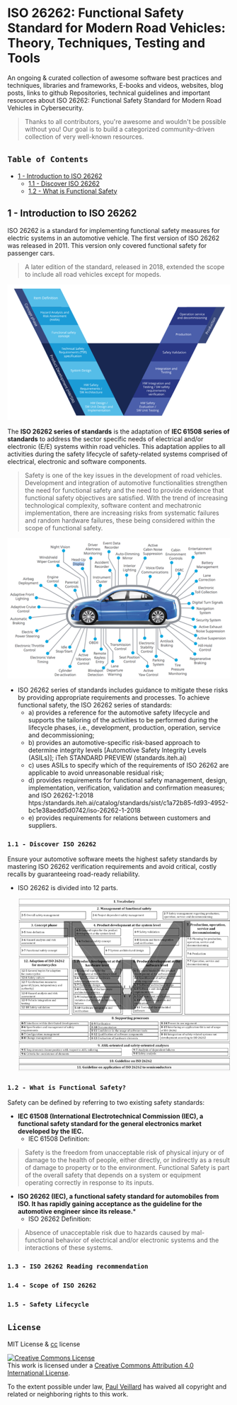 # ISO 26262: Functional Safety Standard for Modern Road Vehicles: Theory, Techniques, Testing and Tools


An ongoing & curated collection of awesome software best practices and techniques, libraries and frameworks, E-books and videos, websites, blog posts, links to github Repositories, technical guidelines and important resources about ISO 26262: Functional Safety Standard for Modern Road Vehicles in Cybersecurity.
> Thanks to all contributors, you're awesome and wouldn't be possible without you! Our goal is to build a categorized community-driven collection of very well-known resources.


## `Table of Contents`
   - [1 - Introduction to ISO 26262](#)
      - [1.1 - Discover ISO 26262](#)
      - [1.2 - What is Functional Safety](#)


## 1 - Introduction to ISO 26262
ISO 26262 is a standard for implementing functional safety measures for electric systems in an automotive vehicle. The first version of ISO 26262 was released in 2011. This version only covered functional safety for passenger cars. 
> A later edition of the standard, released in 2018, extended the scope to include all road vehicles except for mopeds.

<p align="center">
  <img src="https://github.com/paulveillard/cybersecurity-iso-26262/blob/main/img/iso26262-1.png?raw=true" alt="Sublime's custom image"/>
</p>

The **ISO 26262 series of standards** is the adaptation of **IEC 61508 series of standards** to address the sector specific needs of electrical and/or electronic (E/E) systems within road vehicles. 
This adaptation applies to all activities during the safety lifecycle of safety-related systems comprised of electrical, electronic and software components.
> Safety is one of the key issues in the development of road vehicles. Development and integration of automotive functionalities strengthen the need for functional safety and the need to provide evidence that functional safety objectives are satisfied. With the trend of increasing technological complexity, software content and mechatronic implementation, there are increasing risks from systematic failures and random hardware failures, these being considered within the scope of functional safety.

<p align="center">
  <img src="https://github.com/paulveillard/cybersecurity-iso-26262/blob/main/img/iso26262-3.png?raw=true" alt="Sublime's custom image"/>
</p>

- ISO 26262 series of standards includes guidance to mitigate these risks by providing appropriate requirements and processes. To achieve functional safety, the ISO 26262 series of standards:
   - a) provides a reference for the automotive safety lifecycle and supports the tailoring of the activities to be performed during the lifecycle phases, i.e., development, production, operation, service and decommissioning;
   - b) provides an automotive-specific risk-based approach to determine integrity levels [Automotive Safety Integrity Levels (ASILs)]; iTeh STANDARD PREVIEW (standards.iteh.ai)
   -  c) uses ASILs to specify which of the requirements of ISO 26262 are applicable to avoid unreasonable residual risk;
   -  d) provides requirements for functional safety management, design, implementation, verification, validation and confirmation measures; and ISO 26262-1:2018 htps:/standards.iteh.ai/catalog/standards/sist/c1a72b85-fd93-4952-bc1e38aedd5d0742/iso-26262-1-2018
   -  e) provides requirements for relations between customers and suppliers.

### `1.1 - Discover ISO 26262`
Ensure your automotive software meets the highest safety standards by mastering ISO 26262 verification requirements and avoid critical, costly recalls by guaranteeing road-ready reliability.

- ISO 26262 is divided into 12 parts.

  <p align="center">
  <img src="https://github.com/paulveillard/cybersecurity-iso-26262/blob/main/img/iso26262-2.png?raw=true" alt="Sublime's custom image"/>
</p>


### `1.2 - What is Functional Safety?`

Safety can be defined by referring to two existing safety standards:
- **IEC 61508 (International Electrotechnical Commission (IEC), a functional safety standard for the general electronics market developed by the IEC.**
  - IEC 61508 Definition:
> Safety is the freedom from unacceptable risk of physical injury or of damage to the health of people, either directly, or indirectly as a result of damage to property or to the
environment.
> Functional Safety is part of the overall safety that depends on a system or equipment operating correctly in response to its inputs.


- **ISO 26262 (IEC), a functional safety standard for automobiles from ISO. It has rapidly gaining acceptance as the guideline for the automotive engineer since its release.***
   - ISO 26262 Definition:
> Absence of unacceptable risk due to hazards caused by mal-functional behavior of electrical and/or electronic systems and the interactions of these systems.


### `1.3 - ISO 26262 Reading recommendation`

### `1.4 - Scope of ISO 26262`

### `1.5 - Safety Lifecycle`






## `License`
MIT License & [cc](https://creativecommons.org/licenses/by/4.0/) license

<a rel="license" href="http://creativecommons.org/licenses/by/4.0/"><img alt="Creative Commons License" style="border-width:0" src="https://i.creativecommons.org/l/by/4.0/88x31.png" /></a><br />This work is licensed under a <a rel="license" href="http://creativecommons.org/licenses/by/4.0/">Creative Commons Attribution 4.0 International License</a>.

To the extent possible under law, [Paul Veillard](https://github.com/paulveillard/) has waived all copyright and related or neighboring rights to this work.
